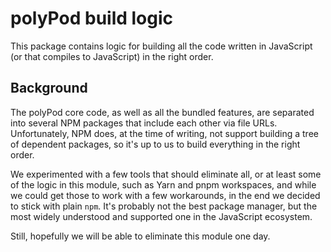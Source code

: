 # polyPod build logic

This package contains logic for building all the code written in JavaScript (or
that compiles to JavaScript) in the right order.

## Background

The polyPod core code, as well as all the bundled features, are separated into
several NPM packages that include each other via file URLs. Unfortunately, NPM
does, at the time of writing, not support building a tree of dependent packages, so
it's up to us to build everything in the right order.

We experimented with a few tools that should eliminate all, or at least some of
the logic in this module, such as Yarn and pnpm workspaces, and while we could
get those to work with a few workarounds, in the end we decided to stick with
plain `npm`. It's probably not the best package manager, but the most widely
understood and supported one in the JavaScript ecosystem.

Still, hopefully we will be able to eliminate this module one day.
